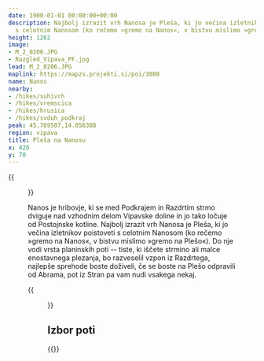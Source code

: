 ```yaml
---
date: 1900-01-01 00:00:00+00:00
description: Najbolj izrazit vrh Nanosa je Pleša, ki jo večina izletnikov poistoveti
  s celotnim Nanosom (ko rečemo »gremo na Nanos«, v bistvu mislimo »gremo na Plešo«).
height: 1262
image:
- M_2_0206.JPG
- Razgled_Vipava_PF.jpg
lead: M_2_0206.JPG
maplink: https://mapzs.projekti.si/poi/3080
name: Nanos
nearby:
- /hikes/suhivrh
- /hikes/vremscica
- /hikes/hrusica
- /hikes/svduh_podkraj
peak: 45.769507,14.056388
region: vipava
title: Pleša na Nanosu
x: 426
y: 70
---
```

{{<figure src="M_2_0206.JPG">}}

Nanos je hribovje, ki se med Podkrajem in Razdrtim strmo dviguje nad vzhodnim delom Vipavske doline in jo tako ločuje od Postojnske kotline. Najbolj izrazit vrh Nanosa je Pleša, ki jo večina izletnikov poistoveti s celotnim Nanosom (ko rečemo »gremo na Nanos«, v bistvu mislimo »gremo na Plešo«). Do nje vodi vrsta planinskih poti -- tiste, ki iščete strmino ali malce enostavnega plezanja, bo razveselil vzpon iz Razdrtega, najlepše sprehode boste doživeli, če se boste na Plešo odpravili od Abrama, pot iz Stran pa vam nudi vsakega nekaj.

{{<figure src="Razgled_Vipava_PF.jpg" caption="Razgled z Nanosa" caption-position="bottom">}}

## Izbor poti

{{<multipath-hike-list>}}
